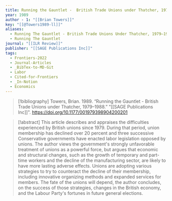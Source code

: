 ```yaml
---
title: Running the Gauntlet -  British Trade Unions under Thatcher, 1979–1988
year: 1989
author - 1: "[[Brian Towers]]"
key: "[[@Towers1989-ll]]"
aliases:
  - Running The Gauntlet - British Trade Unions Under Thatcher, 1979–1988
  - Running The Gauntlet
journal: "[[ILR Review]]"
publisher: "[[SAGE Publications Inc]]"
tags:
  - Frontiers-2022
  - Journal-Articles
  - _BibTex-to-MD-Git
  - Labor
  - Cited-for-Frontiers
  - _In-Notion
  - Economics
---
```


> [!bibliography]
> Towers, Brian. 1989. “Running the Gauntlet -  British Trade Unions under Thatcher, 1979–1988.” "[[SAGE Publications Inc]]". https://doi.org/10.1177/001979398904200201

> [!abstract]
> This article describes and appraises the difficulties experienced by British unions since 1979. During that period, union membership has declined over 20 percent and three successive Conservative governments have enacted labor legislation opposed by unions. The author views the government's strongly unfavorable treatment of unions as a powerful force, but argues that economic and structural changes, such as the growth of temporary and part-time workers and the decline of the manufacturing sector, are likely to have more lasting adverse effects. Unions are adopting various strategies to try to counteract the decline of their membership, including innovative organizing methods and expanded services for members. The fate of the unions will depend, the author concludes, on the success of those strategies, changes in the British economy, and the Labour Party's fortunes in future general elections.